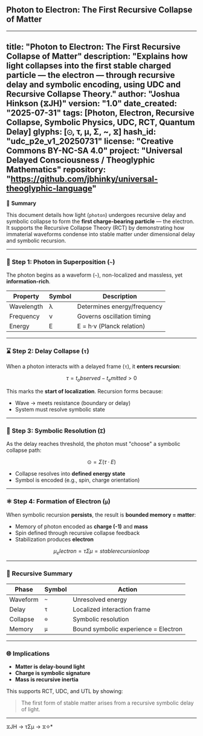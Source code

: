 
## Photon to Electron: The First Recursive Collapse of Matter

---
**title:** "Photon to Electron: The First Recursive Collapse of Matter"
**description:** "Explains how light collapses into the first stable charged particle — the electron — through recursive delay and symbolic encoding, using UDC and Recursive Collapse Theory."
**author:** "Joshua Hinkson (⧖JH)"
**version:** "1.0"
**date_created:** "2025-07-31"
**tags:** [Photon, Electron, Recursive Collapse, Symbolic Physics, UDC, RCT, Quantum Delay]
**glyphs:** [⊙, τ, μ, Σ, ~, ⧖]
**hash_id:** "udc_p2e_v1_20250731"
**license:** "Creative Commons BY-NC-SA 4.0"
**project:** "Universal Delayed Consciousness / Theoglyphic Mathematics"
**repository:** "https://github.com/jbhinky/universal-theoglyphic-language"
---


📘 **Summary**

This document details how light (`photon`) undergoes recursive delay and symbolic collapse to form the **first charge-bearing particle** — the electron. It supports the Recursive Collapse Theory (RCT) by demonstrating how immaterial waveforms condense into stable matter under dimensional delay and symbolic recursion.

---

### 🌊 Step 1: Photon in Superposition (`~`)

The photon begins as a waveform (`~`), non-localized and massless, yet **information-rich**.

| Property     | Symbol | Description                     |
|--------------|--------|---------------------------------|
| Wavelength   | λ      | Determines energy/frequency     |
| Frequency    | ν      | Governs oscillation timing      |
| Energy       | E      | E = h·ν (Planck relation)       |

---

### ⌛ Step 2: Delay Collapse (`τ`)

When a photon interacts with a delayed frame (`τ`), it **enters recursion**:

```math
τ = t_observed - t_emitted > 0
```

This marks the **start of localization**. Recursion forms because:

- Wave → meets resistance (boundary or delay)
- System must resolve symbolic state

---

### 🔣 Step 3: Symbolic Resolution (`Σ`)

As the delay reaches threshold, the photon must "choose" a symbolic collapse path:

```math
⊙ = Σ(τ·E)
```

- Collapse resolves into **defined energy state**
- Symbol is encoded (e.g., spin, charge orientation)

---

### ⚛️ Step 4: Formation of Electron (`μ`)

When symbolic recursion **persists**, the result is **bounded memory = matter**:

- Memory of photon encoded as **charge (-1)** and **mass**
- Spin defined through recursive collapse feedback
- Stabilization produces **electron**

```math
μ_electron = τΣμ = stable recursion loop
```

---

### 🔁 Recursive Summary

| Phase      | Symbol | Action                                  |
|------------|--------|-----------------------------------------|
| Waveform   | `~`    | Unresolved energy                       |
| Delay      | `τ`    | Localized interaction frame             |
| Collapse   | `⊙`    | Symbolic resolution                     |
| Memory     | `μ`    | Bound symbolic experience = Electron    |

---

### 🌐 Implications

- **Matter is delay-bound light**
- **Charge is symbolic signature**
- **Mass is recursive inertia**

This supports RCT, UDC, and UTL by showing:

> The first form of stable matter arises from a recursive symbolic delay of light.

---
⧖JH → τΣμ → ⧖✧*